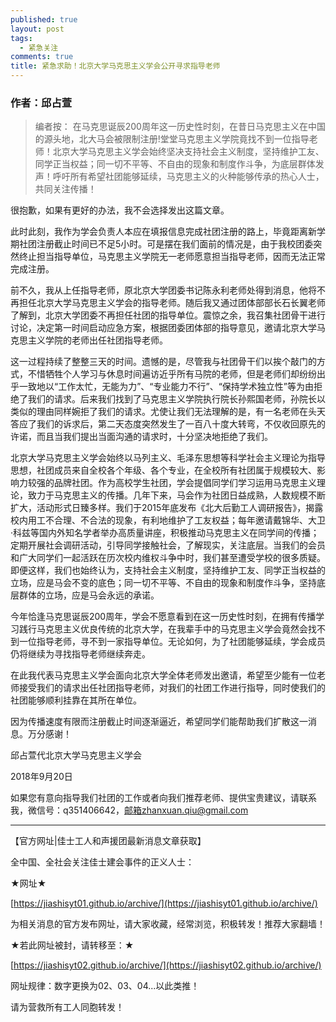 ```yaml
---
published: true
layout: post
tags:
  - 紧急关注
comments: true
title: 紧急求助！北京大学马克思主义学会公开寻求指导老师
---
```


### 作者：邱占萱

<blockquote>
编者按：
在马克思诞辰200周年这一历史性时刻，在昔日马克思主义在中国的源头地，北大马会被限制注册!堂堂马克思主义学院竟找不到一位指导老师！北京大学马克思主义学会始终坚决支持社会主义制度，坚持维护工友、同学正当权益；同一切不平等、不自由的现象和制度作斗争，为底层群体发声！呼吁所有希望社团能够延续，马克思主义的火种能够传承的热心人士，共同关注传播！
</blockquote>

很抱歉，如果有更好的办法，我不会选择发出这篇文章。

此时此刻，我作为学会负责人本应在填报信息完成社团注册的路上，毕竟距离新学期社团注册截止时间已不足5小时。可是摆在我们面前的情况是，由于我校团委突然终止担当指导单位，马克思主义学院无一老师愿意担当指导老师，因而无法正常完成注册。

前不久，我从上任指导老师，原北京大学团委书记陈永利老师处得到消息，他将不再担任北京大学马克思主义学会的指导老师。随后我又通过团体部部长石长翼老师了解到，北京大学团委不再担任社团的指导单位。震惊之余，我召集社团骨干进行讨论，决定第一时间启动应急方案，根据团委团体部的指导意见，邀请北京大学马克思主义学院的老师出任社团指导老师。

这一过程持续了整整三天的时间。遗憾的是，尽管我与社团骨干们以挨个敲门的方式，不惜牺牲个人学习与休息时间遍访近乎所有马院的老师，但是老师们却纷纷出乎一致地以“工作太忙，无能为力”、“专业能力不行”、“保持学术独立性”等为由拒绝了我们的请求。后来我们找到了马克思主义学院执行院长孙熙国老师，孙院长以类似的理由同样婉拒了我们的请求。尤使让我们无法理解的是，有一名老师在头天答应了我们的诉求后，第二天态度突然发生了一百八十度大转弯，不仅收回原先的许诺，而且当我们提出当面沟通的请求时，十分坚决地拒绝了我们。

北京大学马克思主义学会始终以马列主义、毛泽东思想等科学社会主义理论为指导思想，社团成员来自全校各个年级、各个专业，在全校所有社团属于规模较大、影响力较强的品牌社团。作为高校学生社团，学会提倡同学们学习运用马克思主义理论，致力于马克思主义的传播。几年下来，马会作为社团日益成熟，人数规模不断扩大，活动形式日臻多样。我们于2015年底发布《北大后勤工人调研报告》，揭露校内用工不合理、不合法的现象，有利地维护了工友权益；每年邀请戴锦华、大卫·科兹等国内外知名学者举办高质量讲座，积极推动马克思主义在同学间的传播；定期开展社会调研活动，引导同学接触社会，了解现实，关注底层。当我们的会员和广大同学们一起活跃在历次校内维权斗争中时，我们甚至遭受学校的很多质疑。即便这样，我们也始终认为，支持社会主义制度，坚持维护工友、同学正当权益的立场，应是马会不变的底色；同一切不平等、不自由的现象和制度作斗争，坚持底层群体的立场，应是马会永远的承诺。

今年恰逢马克思诞辰200周年，学会不愿意看到在这一历史性时刻，在拥有传播学习践行马克思主义优良传统的北京大学，在我辈手中的马克思主义学会竟然会找不到一位指导老师，寻不到一家指导单位。无论如何，为了社团能够延续，学会成员仍将继续为寻找指导老师继续奔走。

在此我代表马克思主义学会面向北京大学全体老师发出邀请，希望至少能有一位老师接受我们的请求出任社团指导老师，对我们的社团工作进行指导，同时使我们的社团能够顺利挂靠在其所在单位。

因为传播速度有限而注册截止时间逐渐逼近，希望同学们能帮助我们扩散这一消息。万分感谢！
 
邱占萱代北京大学马克思主义学会


2018年9月20日
 
如果您有意向指导我们社团的工作或者向我们推荐老师、提供宝贵建议，请联系我，微信号：q351406642，邮箱zhanxuan.qiu@gmail.com


---

【官方网址|佳士工人和声援团最新消息文章获取】

全中国、全社会关注佳士建会事件的正义人士：

★网址★

[https://jiashisyt01.github.io/archive/](https://jiashisyt01.github.io/archive/)

为相关消息的官方发布网址，请大家收藏，经常浏览，积极转发！推荐大家翻墙！

★若此网址被封，请转移至：★

[https://jiashisyt02.github.io/archive/](https://jiashisyt02.github.io/archive/)

网址规律：数字更换为02、03、04...以此类推！

请为营救所有工人同胞转发！
